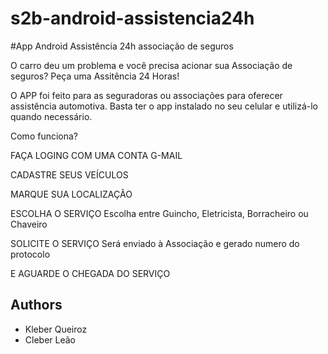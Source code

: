 # s2b-android-assistencia24h
#App Android Assistência 24h associação de seguros

O carro deu um problema e você precisa acionar sua Associação de seguros? Peça uma Assitência 24 Horas!

O APP foi feito para as seguradoras ou associações para oferecer assistência automotiva. Basta ter o app instalado no seu celular e utilizá-lo quando necessário.

Como funciona?

FAÇA LOGING COM UMA CONTA G-MAIL

CADASTRE SEUS VEÍCULOS

MARQUE SUA LOCALIZAÇÃO

ESCOLHA O SERVIÇO
Escolha entre Guincho, Eletricista, Borracheiro ou Chaveiro

SOLICITE O SERVIÇO
Será enviado à Associação e gerado numero do protocolo

E AGUARDE O CHEGADA DO SERVIÇO

## Authors
* Kleber Queiroz
* Cleber Leão
